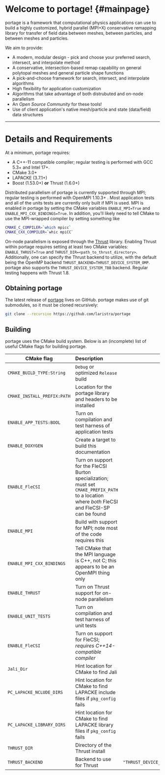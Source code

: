 # Welcome to portage!   {#mainpage}

portage is a framework that computational physics applications can use
to build a highly customized, hybrid parallel (MPI+X) conservative
remapping library for transfer of field data between meshes, between
particles, and between meshes and particles.

We aim to provide:
- A modern, modular design - pick and choose your preferred search,
  intersect, and interpolate method
- A conservative, intersection-based remap capability on general
  polytopal meshes and general particle shape functions
- A pick-and-choose framework for search, intersect, and interpolate
  algorithms
- High flexibility for application customization
- Algorithms that take advantage of both distrubuted and on-node parallelism
- An _Open Source Community_ for these tools!
- Use of client application's native mesh/particle and state
  (data/field) data structures

---

# Details and Requirements

At a minimum, portage requires:
- A C++-11 compatible compiler; regular testing is performed with GCC
  5.3+ and Intel 17+.
- CMake 3.0+
- LAPACKE (3.7.1+)
- Boost (1.53.0+) **__or__** Thrust (1.6.0+)

Distributed parallelism of portage is currently supported through MPI;
regular testing is performed with OpenMPI 1.10.3+ .  Most application
tests and all of the units tests are currently only built if MPI is
used.  MPI is enabled in portage by setting the CMake variables
`ENABLE_MPI=True` and `ENABLE_MPI_CXX_BINDINGS=True`.  In addition,
you'll likely need to tell CMake to use the MPI-wrapped compiler by
setting something like
```sh
CMAKE_C_COMPILER=`which mpicc`
CMAKE_CXX_COMPILER=`whic mpiCC`
```

On-node parallelism is exposed through
the [Thrust](https://thrust.github.io) library.  Enabling Thrust
within portage requires setting at least two CMake variables:
`ENABLE_THRUST=True` and `THRUST_DIR=<path_to_thrust_directory>`.
Additionally, one can specify the Thrust backend to utilize, with the
default being the OpenMP backend
`THRUST_BACKEND=THRUST_DEVICE_SYSTEM_OMP`.  portage also supports the
`THRUST_DEVICE_SYSTEM_TBB` backend.  Regular testing happens with
Thrust 1.8.

## Obtaining portage

The latest release of [portage](https://github.com/laristra/portage)
lives on GitHub.  portage makes use of git submodules, so it must be
cloned recursively:

```sh
git clone --recursive https://github.com/laristra/portage
```

## Building

portage uses the CMake build system.  Below is an (incomplete) list of
useful CMake flags for building portage.

| CMake flag | Description | Default |
| ---------- |:------------|--------:|
| `CMAKE_BUILD_TYPE:String`| `Debug` or optimized `Release` build | `Debug` |
| `CMAKE_INSTALL_PREFIX:PATH` | Location for the portage library and headers to be installed | `/usr/local` |
| `ENABLE_APP_TESTS:BOOL` | Turn on compilation and test harness of application tests | `False` |
| `ENABLE_DOXYGEN` | Create a target to build this documentation | `False` |
| `ENABLE_FleCSI` | Turn on support for the FleCSI Burton specialization; must set `CMAKE_PREFIX_PATH` to a location where _both_ FleCSI and FleCSI-SP can be found | `False` |
| `ENABLE_MPI` | Build with support for MPI; note most of the code requires this | False |
| `ENABLE_MPI_CXX_BINDINGS` | Tell CMake that the MPI language is C++, not C; this appears to be an OpenMPI thing only | False |
| `ENABLE_THRUST` | Turn on Thrust support for on-node parallelism | False |
| `ENABLE_UNIT_TESTS` | Turn on compilation and test harness of unit tests | False |
| `ENABLE_FleCSI` | Turn on support for FleCSI; _requires C++14-compatible compiler_ | False |
| `Jali_Dir` | Hint location for CMake to find Jali | "" |
| `PC_LAPACKE_NCLUDE_DIRS` | Hint location for CMake to find LAPACKE include files if `pkg_config` fails | "" |
| `PC_LAPACKE_LIBRARY_DIRS` | Hint location for CMake to find LAPACKE library files if `pkg_config` fails | "" |
| `THRUST_DIR` | Directory of the Thrust install | "" |
| `THRUST_BACKEND` | Backend to use for Thrust | `"THRUST_DEVICE_SYSTEM_OMP"` |
